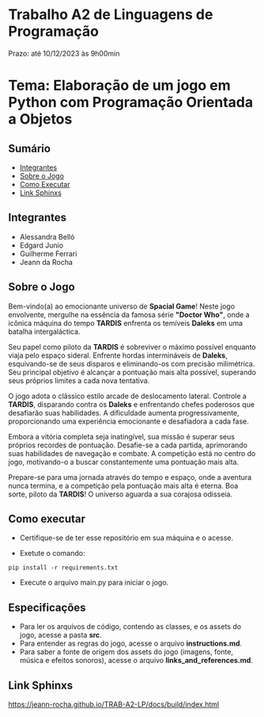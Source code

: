 # Trabalho A2 de Linguagens de Programação

Prazo: até 10/12/2023 às 9h00min

# Tema: Elaboração de um jogo em Python com Programação Orientada a Objetos

## Sumário

  - [Integrantes](#integrantes)
  - [Sobre o Jogo](#sobre-o-jogo)
  - [Como Executar](#como-executar)
  - [Link Sphinxs](#link-sphinxs)

## Integrantes
- Alessandra Belló
- Edgard Junio
- Guilherme Ferrari
- Jeann da Rocha

## Sobre o Jogo

Bem-vindo(a) ao emocionante universo de **Spacial Game**! Neste jogo envolvente, mergulhe na essência da famosa série **"Doctor Who"**, onde a icônica máquina do tempo **TARDIS** enfrenta os temíveis **Daleks** em uma batalha intergaláctica.

Seu papel como piloto da **TARDIS** é sobreviver o máximo possível enquanto viaja pelo espaço sideral. Enfrente hordas intermináveis de **Daleks**, esquivando-se de seus disparos e eliminando-os com precisão milimétrica. Seu principal objetivo é alcançar a pontuação mais alta possível, superando seus próprios limites a cada nova tentativa.

O jogo adota o clássico estilo arcade de deslocamento lateral. Controle a **TARDIS**, disparando contra os **Daleks** e enfrentando chefes poderosos que desafiarão suas habilidades. A dificuldade aumenta progressivamente, proporcionando uma experiência emocionante e desafiadora a cada fase.

Embora a vitória completa seja inatingível, sua missão é superar seus próprios recordes de pontuação. Desafie-se a cada partida, aprimorando suas habilidades de navegação e combate. A competição está no centro do jogo, motivando-o a buscar constantemente uma pontuação mais alta.

Prepare-se para uma jornada através do tempo e espaço, onde a aventura nunca termina, e a competição pela pontuação mais alta é eterna. Boa sorte, piloto da **TARDIS**! O universo aguarda a sua corajosa odisseia.

## Como executar

- Certifique-se de ter esse repositório em sua máquina e o acesse.

- Exetute o comando:

```
pip install -r requirements.txt
```

- Execute o arquivo main.py para iniciar o jogo.

## Especificações

- Para ler os arquivos de código, contendo as classes, e os assets do jogo, acesse a pasta **src**.
- Para entender as regras do jogo, acesse o arquivo **instructions.md**.
- Para saber a fonte de origem dos assets do jogo (imagens, fonte, música e efeitos sonoros), acesse o arquivo **links_and_references.md**.

## Link Sphinxs

https://jeann-rocha.github.io/TRAB-A2-LP/docs/build/index.html
